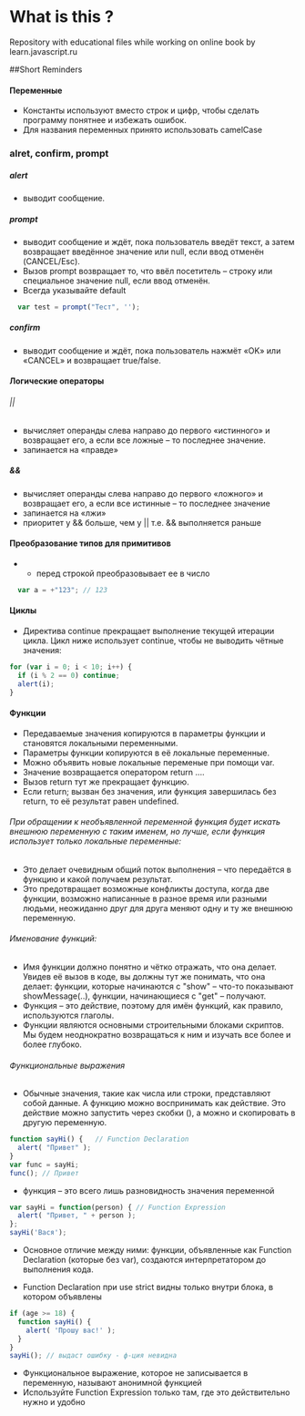 # What is this ?
Repository with educational files while working on online book by learn.javascript.ru


##Short Reminders
#### Переменные
* Константы используют вместо строк и цифр, чтобы сделать программу понятнее и избежать ошибок.
* Для названия переменных принято использовать camelCase

### alret, confirm, prompt

##### alert 
* выводит сообщение.

##### prompt
* выводит сообщение и ждёт, пока пользователь введёт текст, а затем возвращает введённое значение или null, если ввод отменён (CANCEL/Esc).
* Вызов prompt возвращает то, что ввёл посетитель – строку или специальное значение null, если ввод отменён.
* Всегда указывайте default  
```javascript 
  var test = prompt("Тест", '');
```
##### confirm 
* выводит сообщение и ждёт, пока пользователь нажмёт «OK» или «CANCEL» и возвращает true/false.


#### Логические операторы

###### || 
* вычисляет операнды слева направо до первого «истинного» и возвращает его, а если все ложные – то последнее значение.
* запинается на «правде»
 
##### &&
* вычисляет операнды слева направо до первого «ложного» и возвращает его, а если все истинные – то последнее значение
* запинается на «лжи»
* приоритет у && больше, чем у || т.е. && выполняется раньше


#### Преобразование типов для примитивов
* + перед строкой преобразовывает ее в число
```javascript
  var a = +"123"; // 123
```

#### Циклы
* Директива continue прекращает выполнение текущей итерации цикла. Цикл ниже использует continue, чтобы не выводить чётные значения:
```javascript
for (var i = 0; i < 10; i++) {
  if (i % 2 == 0) continue;
  alert(i);
}
```
#### Функции
* Передаваемые значения копируются в параметры функции и становятся локальными переменными.
* Параметры функции копируются в её локальные переменные.
* Можно объявить новые локальные переменые при помощи var.
* Значение возвращается оператором return ....
* Вызов return тут же прекращает функцию.
* Если return; вызван без значения, или функция завершилась без return, то её результат равен undefined.

###### При обращении к необъявленной переменной функция будет искать внешнюю переменную с таким именем, но лучше, если функция использует только локальные переменные:

* Это делает очевидным общий поток выполнения – что передаётся в функцию и какой получаем результат.
* Это предотвращает возможные конфликты доступа, когда две функции, возможно написанные в разное время или разными людьми, неожиданно друг для друга меняют одну и ту же внешнюю переменную.

###### Именование функций:
* Имя функции должно понятно и чётко отражать, что она делает. Увидев её вызов в коде, вы должны тут же понимать, что она делает: функции, которые начинаются с "show" – что-то показывают showMessage(..), функции, начинающиеся с "get" – получают.
* Функция – это действие, поэтому для имён функций, как правило, используются глаголы.
* Функции являются основными строительными блоками скриптов. Мы будем неоднократно возвращаться к ним и изучать все более и более глубоко.


###### Функциональные выражения
* Обычные значения, такие как числа или строки, представляют собой данные. А функцию можно воспринимать как действие. Это действие можно запустить через скобки (), а можно и скопировать в другую переменную.
```javascript
function sayHi() {   // Function Declaration
  alert( "Привет" );
}
var func = sayHi;   
func(); // Привет   
```

* функция – это всего лишь разновидность значения переменной
```javascript
var sayHi = function(person) { // Function Expression
  alert( "Привет, " + person );
};
sayHi('Вася');
```

* Основное отличие между ними: функции, объявленные как Function Declaration (которые без var), создаются интерпретатором до выполнения кода.

* Function Declaration при use strict видны только внутри блока, в котором объявлены
```javascript
if (age >= 18) {
  function sayHi() {
    alert( 'Прошу вас!' );
  }
}
sayHi(); // выдаст ошибку - ф-ция невидна
```
* Функциональное выражение, которое не записывается в переменную, называют анонимной функцией
* Используйте Function Expression только там, где это действительно нужно и удобно 
